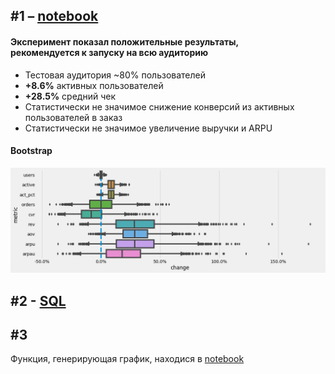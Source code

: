 ## #1 – [notebook](https://github.com/maryvorob/mary/blob/master/colab.ipynb)

#### Эксперимент показал положительные результаты,<br> рекомендуется к запуску на всю аудиторию

* Тестовая аудитория ~80% пользователей
* __+8.6%__ активных пользователей
* __+28.5%__ средний чек
* Статистически не значимое снижение конверсий из активных пользователей в заказ
* Статистически не значимое увеличение выручки и ARPU

#### Bootstrap
![](https://github.com/maryvorob/mary/blob/master/colab.png?raw=true)

## #2 - [SQL](https://github.com/maryvorob/mary/blob/master/conversions.sql)

## #3

Функция, генерирующая график, находися в [notebook](https://github.com/maryvorob/mary/blob/master/colab.ipynb)
